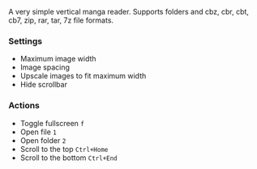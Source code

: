 <!--
SPDX-FileCopyrightText: 2024 George Florea Bănuș <georgefb899@gmail.com>

SPDX-License-Identifier: CC0-1.0
-->

A very simple vertical manga reader. Supports folders and cbz, cbr, cbt, cb7, zip, rar, tar, 7z file formats.

### Settings
- Maximum image width
- Image spacing
- Upscale images to fit maximum width
- Hide scrollbar

### Actions
- Toggle fullscreen `f`
- Open file `1`
- Open folder `2`
- Scroll to the top `Ctrl+Home`
- Scroll to the bottom `Ctrl+End`
